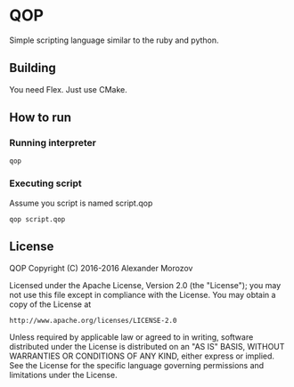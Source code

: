 # QOP
Simple scripting language similar to the ruby and python.

## Building
You need Flex.
Just use CMake.

## How to run
### Running interpreter
```
qop
```
### Executing script
Assume you script is named script.qop
```
qop script.qop
```

## License
QOP
Copyright (C) 2016-2016 Alexander Morozov

Licensed under the Apache License, Version 2.0 (the "License");
you may not use this file except in compliance with the License.
You may obtain a copy of the License at

    http://www.apache.org/licenses/LICENSE-2.0

Unless required by applicable law or agreed to in writing, software
distributed under the License is distributed on an "AS IS" BASIS,
WITHOUT WARRANTIES OR CONDITIONS OF ANY KIND, either express or implied.
See the License for the specific language governing permissions and
limitations under the License.
